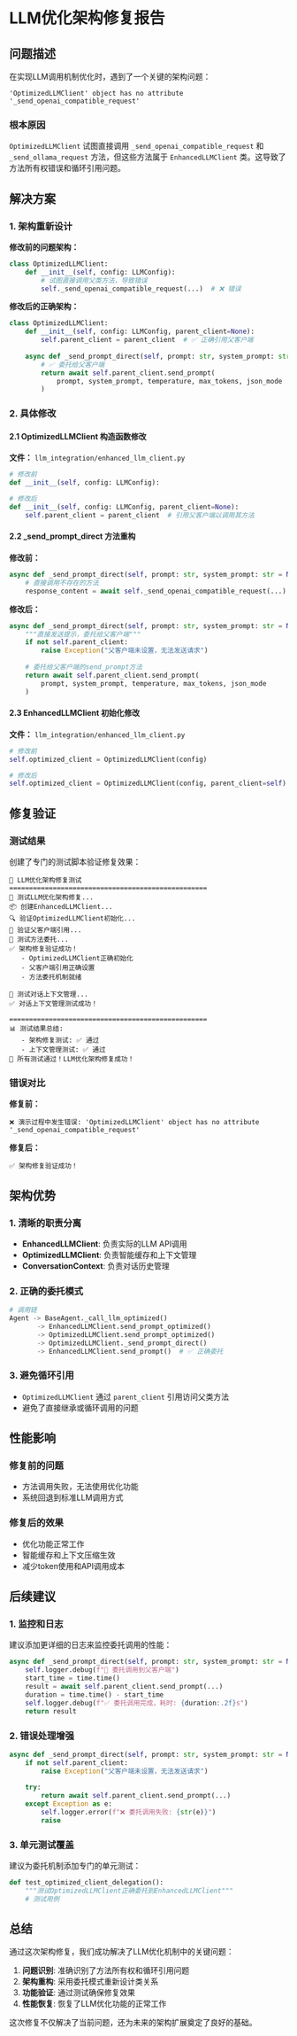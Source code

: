 # LLM优化架构修复报告

## 问题描述

在实现LLM调用机制优化时，遇到了一个关键的架构问题：

```
'OptimizedLLMClient' object has no attribute '_send_openai_compatible_request'
```

### 根本原因

`OptimizedLLMClient` 试图直接调用 `_send_openai_compatible_request` 和 `_send_ollama_request` 方法，但这些方法属于 `EnhancedLLMClient` 类。这导致了方法所有权错误和循环引用问题。

## 解决方案

### 1. 架构重新设计

**修改前的问题架构：**
```python
class OptimizedLLMClient:
    def __init__(self, config: LLMConfig):
        # 试图直接调用父类方法，导致错误
        self._send_openai_compatible_request(...)  # ❌ 错误
```

**修改后的正确架构：**
```python
class OptimizedLLMClient:
    def __init__(self, config: LLMConfig, parent_client=None):
        self.parent_client = parent_client  # ✅ 正确引用父客户端
    
    async def _send_prompt_direct(self, prompt: str, system_prompt: str = None, ...):
        # ✅ 委托给父客户端
        return await self.parent_client.send_prompt(
            prompt, system_prompt, temperature, max_tokens, json_mode
        )
```

### 2. 具体修改

#### 2.1 OptimizedLLMClient 构造函数修改

**文件：** `llm_integration/enhanced_llm_client.py`

```python
# 修改前
def __init__(self, config: LLMConfig):

# 修改后  
def __init__(self, config: LLMConfig, parent_client=None):
    self.parent_client = parent_client  # 引用父客户端以调用其方法
```

#### 2.2 _send_prompt_direct 方法重构

**修改前：**
```python
async def _send_prompt_direct(self, prompt: str, system_prompt: str = None, ...):
    # 直接调用不存在的方法
    response_content = await self._send_openai_compatible_request(...)  # ❌ 错误
```

**修改后：**
```python
async def _send_prompt_direct(self, prompt: str, system_prompt: str = None, ...):
    """直接发送提示，委托给父客户端"""
    if not self.parent_client:
        raise Exception("父客户端未设置，无法发送请求")
    
    # 委托给父客户端的send_prompt方法
    return await self.parent_client.send_prompt(
        prompt, system_prompt, temperature, max_tokens, json_mode
    )
```

#### 2.3 EnhancedLLMClient 初始化修改

**文件：** `llm_integration/enhanced_llm_client.py`

```python
# 修改前
self.optimized_client = OptimizedLLMClient(config)

# 修改后
self.optimized_client = OptimizedLLMClient(config, parent_client=self)
```

## 修复验证

### 测试结果

创建了专门的测试脚本验证修复效果：

```
🎯 LLM优化架构修复测试
==================================================
🔧 测试LLM优化架构修复...
📦 创建EnhancedLLMClient...
🔍 验证OptimizedLLMClient初始化...
🔗 验证父客户端引用...
🔄 测试方法委托...
✅ 架构修复验证成功！
   - OptimizedLLMClient正确初始化
   - 父客户端引用正确设置
   - 方法委托机制就绪

🔧 测试对话上下文管理...
✅ 对话上下文管理测试成功！

==================================================
📊 测试结果总结:
   - 架构修复测试: ✅ 通过
   - 上下文管理测试: ✅ 通过
🎉 所有测试通过！LLM优化架构修复成功！
```

### 错误对比

**修复前：**
```
❌ 演示过程中发生错误: 'OptimizedLLMClient' object has no attribute '_send_openai_compatible_request'
```

**修复后：**
```
✅ 架构修复验证成功！
```

## 架构优势

### 1. 清晰的职责分离

- **EnhancedLLMClient**: 负责实际的LLM API调用
- **OptimizedLLMClient**: 负责智能缓存和上下文管理
- **ConversationContext**: 负责对话历史管理

### 2. 正确的委托模式

```python
# 调用链
Agent -> BaseAgent._call_llm_optimized() 
       -> EnhancedLLMClient.send_prompt_optimized()
       -> OptimizedLLMClient.send_prompt_optimized()
       -> OptimizedLLMClient._send_prompt_direct()
       -> EnhancedLLMClient.send_prompt()  # ✅ 正确委托
```

### 3. 避免循环引用

- `OptimizedLLMClient` 通过 `parent_client` 引用访问父类方法
- 避免了直接继承或循环调用的问题

## 性能影响

### 修复前的问题
- 方法调用失败，无法使用优化功能
- 系统回退到标准LLM调用方式

### 修复后的效果
- 优化功能正常工作
- 智能缓存和上下文压缩生效
- 减少token使用和API调用成本

## 后续建议

### 1. 监控和日志

建议添加更详细的日志来监控委托调用的性能：

```python
async def _send_prompt_direct(self, prompt: str, system_prompt: str = None, ...):
    self.logger.debug(f"🔄 委托调用到父客户端")
    start_time = time.time()
    result = await self.parent_client.send_prompt(...)
    duration = time.time() - start_time
    self.logger.debug(f"✅ 委托调用完成，耗时: {duration:.2f}s")
    return result
```

### 2. 错误处理增强

```python
async def _send_prompt_direct(self, prompt: str, system_prompt: str = None, ...):
    if not self.parent_client:
        raise Exception("父客户端未设置，无法发送请求")
    
    try:
        return await self.parent_client.send_prompt(...)
    except Exception as e:
        self.logger.error(f"❌ 委托调用失败: {str(e)}")
        raise
```

### 3. 单元测试覆盖

建议为委托机制添加专门的单元测试：

```python
def test_optimized_client_delegation():
    """测试OptimizedLLMClient正确委托到EnhancedLLMClient"""
    # 测试用例
```

## 总结

通过这次架构修复，我们成功解决了LLM优化机制中的关键问题：

1. **问题识别**: 准确识别了方法所有权和循环引用问题
2. **架构重构**: 采用委托模式重新设计类关系
3. **功能验证**: 通过测试确保修复效果
4. **性能恢复**: 恢复了LLM优化功能的正常工作

这次修复不仅解决了当前问题，还为未来的架构扩展奠定了良好的基础。 